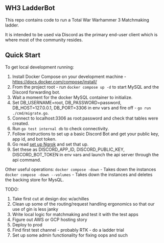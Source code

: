 ## WH3 LadderBot

This repo contains code to run a Total War Warhammer 3 Matchmaking ladder.

It is intended to be used via Discord as the primary  end-user client which is where most of the community resides.

## Quick Start

To get local development running:

1. Install Docker Compose on your development machine - https://docs.docker.com/compose/install/
2. From the project root - run `docker compose up -d` to start MySQL and the Discord forwarding bot.
3. Wait a moment for the docker MySQL container to initialize.
4. Set DB_USERNAME=root, DB_PASSWORD=password, DB_HOST=127.0.0.1, DB_PORT=3306 in env vars and fire off - `go run ./cmd/migrate.go`.
5. Connect to localhost:3306 as root:password and check that tables were created.
6. Run `go test internal db` to check connectivity.
7. Follow instructions to set up a basic Discord Bot and get your public key, app id, and bot token.
8. Go read [set up Ngrok](https://github.com/discord/discord-example-app#set-up-interactivity) and set that up.
9. Set these as DISCORD_APP_ID, DISCORD_PUBLIC_KEY, DISCORD_BOT_TOKEN in env vars and launch the api server through the api command.

Other useful operations:
`docker compose -down` - Takes down the instances
`docker compose -down --volumes` - Takes down the instances and deletes the backing store for MysQL.

TODO:

1. Take first cut at design doc w/achilles
2. Clean up some of the routing/request handling ergonomics so that our use of gin is less janky
3. Write local logic for matchmaking and test it with the test apps
4. Figure out AWS or GCP hosting story
5. Deploy to prod
6. Find first test channel - probably RTK - do a ladder trial
7. Set up some admin functionality for fixing oops and such